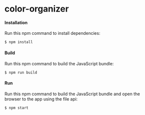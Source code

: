 # color-organizer

#### Installation
Run this npm command to install dependencies:
```
$ npm install
```

#### Build
Run this npm command to build the JavaScript bundle:
```
$ npm run build
```

#### Run
Run this npm command to build the JavaScript bundle and open the browser to the app using the file api:
```
$ npm start
```